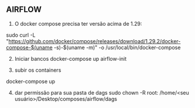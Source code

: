 ## AIRFLOW

1. O docker compose precisa ter versão acima de 1.29:

sudo curl -L "https://github.com/docker/compose/releases/download/1.29.2/docker-compose-$(uname -s)-$(uname -m)" -o /usr/local/bin/docker-compose

2. Iniciar bancos
docker-compose up airflow-init

3. subir os containers

docker-compose up

4. dar permissão para sua pasta de dags
sudo chown -R root:<seu usuario> /home/<seu usuário>/Desktop/composes/airflow/dags



